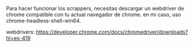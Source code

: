 Para hacer funcionar los scrappers, necesitas descargar un webdriver de chrome compatible con tu actual navegador de chrome. en mi caso, uso chrome-headless-shell-win64.

webdrivers: https://developer.chrome.com/docs/chromedriver/downloads?hl=es-419
